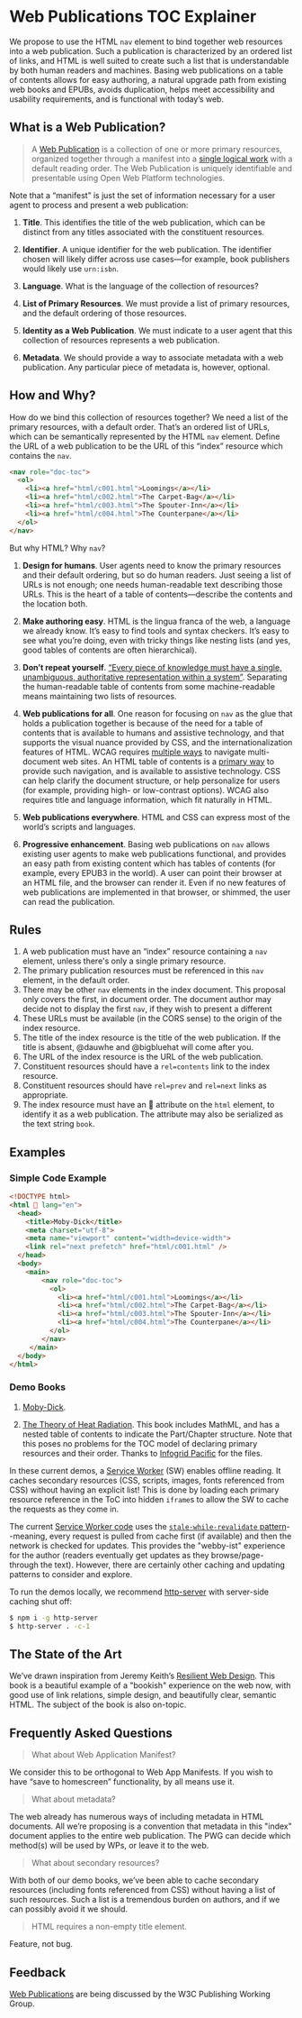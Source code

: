 # Web Publications TOC Explainer

We propose to use the HTML `nav` element to bind together web resources into a web publication. Such a publication is characterized by an ordered list of links, and HTML is well suited to create such a list that is understandable by both human readers and machines. Basing web publications on a table of contents allows for easy authoring, a natural upgrade path from existing web books and EPUBs, avoids duplication, helps meet accessibility and usability requirements, and is functional with today’s web.


## What is a Web Publication?

>A [Web Publication](https://w3c.github.io/wpub/) is a collection of one or more primary resources, organized together through a manifest into a [single logical work](http://w3c.github.io/dpub-pwp-ucr/index.html#single) with a default reading order. The Web Publication is uniquely identifiable and presentable using Open Web Platform technologies.

Note that a “manifest” is just the set of information necessary for a user agent to process and present a web publication:


1. **Title**. This identifies the title of the web publication, which can be distinct from any titles associated with the constituent resources.

2. **Identifier**. A unique identifier for the web publication. The identifier chosen will likely differ across use cases—for example, book publishers would likely use `urn:isbn`.

3. **Language**. What is the language of the collection of resources?

4. **List of Primary Resources**. We must provide a list of primary resources, and the default ordering of those resources.

5. **Identity as a Web Publication**. We must indicate to a user agent that this collection of resources represents a web publication.

6. **Metadata**. We should provide a way to associate metadata with a web publication. Any particular piece of metadata is, however, optional.




## How and Why?


How do we bind this collection of resources together? We need a list of the primary resources, with a default order. That’s an ordered list of URLs, which can be semantically represented by the HTML `nav` element. Define the URL of a web publication to be the URL of this “index” resource which contains the `nav`.


```html
<nav role="doc-toc">
  <ol>
    <li><a href="html/c001.html">Loomings</a></li>
    <li><a href="html/c002.html">The Carpet-Bag</a></li>
    <li><a href="html/c003.html">The Spouter-Inn</a></li>
    <li><a href="html/c004.html">The Counterpane</a></li>
  </ol>
</nav>
```

But why HTML? Why `nav`?

1. **Design for humans**. User agents need to know the primary resources and their default ordering, but so do human readers. Just seeing a list of URLs is not enough; one needs human-readable text describing those URLs. This is the heart of a table of contents—describe the contents and the location both.

2. **Make authoring easy**. HTML is the lingua franca of the web, a language we already know. It’s easy to find tools and syntax checkers. It’s easy to see what you’re doing, even with tricky things like nesting lists (and yes, good tables of contents are often hierarchical).

3. **Don’t repeat yourself**. [“Every piece of knowledge must have a single, unambiguous, authoritative representation within a system”](https://en.wikipedia.org/wiki/Don't_repeat_yourself). Separating the human-readable table of contents from some machine-readable means maintaining two lists of resources.

4. **Web publications for all**. One reason for focusing on `nav` as the glue that holds a publication together is because of the need for a table of contents that is available to humans and assistive technology, and that supports the visual nuance provided by CSS, and the internationalization features of HTML. WCAG requires [multiple ways](https://www.w3.org/TR/2008/REC-WCAG20-20081211/#navigation-mechanisms-mult-loc) to navigate multi-document web sites. An HTML table of contents is a [primary way](https://www.w3.org/TR/2016/NOTE-WCAG20-TECHS-20161007/G64) to provide such navigation, and is available to assistive technology. CSS can help clarify the document structure, or help personalize for users (for example, providing high- or low-contrast options). WCAG also requires title and language information, which fit naturally in HTML.

5. **Web publications everywhere**. HTML and CSS can express most of the world’s scripts and languages.

6. **Progressive enhancement**. Basing web publications on `nav` allows existing user agents to make web publications functional, and provides an easy path from existing content which has tables of contents (for example, every EPUB3 in the world). A user can point their browser at an HTML file, and the browser can render it. Even if no new features of web publications are implemented in that browser, or shimmed, the user can read the publication.



## Rules

1. A web publication must have an “index” resource containing a `nav` element, unless there's only a single primary resource. 
2. The primary publication resources must be referenced in this `nav` element, in the default order. 
3. There may be other `nav` elements in the index document. This proposal only covers the first, in document order. The document author may decide not to display the first `nav`, if they wish to present a different 
4. These URLs must be available (in the CORS sense) to the origin of the index resource. 
5. The title of the index resource is the title of the web publication. If the title is absent, @dauwhe and @bigbluehat will come after you. 
6. The URL of the index resource is the URL of the web publication.
7. Constituent resources should have a `rel=contents` link to the index resource.
8. Constituent resources should have `rel=prev` and `rel=next` links as appropriate.
9. The index resource must have an 📖 attribute on the `html` element, to identify it as a web publication. The attribute may also be serialized as the text string `book`.

## Examples

### Simple Code Example

```html
<!DOCTYPE html>
<html 📖 lang="en">
  <head>
    <title>Moby-Dick</title>
    <meta charset="utf-8">
    <meta name="viewport" content="width=device-width">
    <link rel="next prefetch" href="html/c001.html" />
  </head>
  <body>
    <main>
        <nav role="doc-toc">
          <ol>
            <li><a href="html/c001.html">Loomings</a></li>
            <li><a href="html/c002.html">The Carpet-Bag</a></li>
            <li><a href="html/c003.html">The Spouter-Inn</a></li>
            <li><a href="html/c004.html">The Counterpane</a></li>
          </ol>
        </nav>
     </main>
  </body>
</html>
```

### Demo Books

1. [Moby-Dick](https://dauwhe.github.io/html-first/MobyDickNav/index.html).

2. [The Theory of Heat Radiation](https://dauwhe.github.io/html-first/HeatRadiation). This book includes MathML, and has a nested table of contents to indicate the Part/Chapter structure. Note that this poses no problems for the TOC model of declaring primary resources and their order. Thanks to [Infogrid Pacific](http://www.infogridpacific.com) for the files.

In these current demos, a [Service Worker](https://w3c.github.io/ServiceWorker/v1/) (SW) enables offline reading. It caches secondary resources (CSS, scripts, images, fonts referenced from CSS) without having an explicit list! This is done by loading each primary resource reference in the ToC into hidden `iframe`s to allow the SW to cache the requests as they come in.

The current [Service Worker code](sw.js) uses the [`stale-while-revalidate` pattern](https://developers.google.com/web/fundamentals/instant-and-offline/offline-cookbook/#stale-while-revalidate)--meaning, every request is pulled from cache first (if available) and then the network is checked for updates. This provides the "webby-ist" experience for the author (readers eventually get updates as they browse/page-through the text). However, there are certainly other caching and updating patterns to consider and explore.

To run the demos locally, we recommend [http-server](https://www.npmjs.com/package/http-server) with server-side caching shut off:
```sh
$ npm i -g http-server
$ http-server . -c-1
```

## The State of the Art

We’ve drawn inspiration from Jeremy Keith’s [Resilient Web Design](https://resilientwebdesign.com). This book is a beautiful example of a "bookish" experience on the web now, with good use of link relations, simple design, and beautifully clear, semantic HTML. The subject of the book is also on-topic.

## Frequently Asked Questions

> What about Web Application Manifest?

We consider this to be orthogonal to Web App Manifests. If you wish to have “save to homescreen” functionality, by all means use it.

> What about metadata?

The web already has numerous ways of including metadata in HTML documents. All we’re proposing is a convention that metadata in this "index" document applies to the entire web publication. The PWG can decide which method(s) will be used by WPs, or leave it to the web.

> What about secondary resources?

With both of our demo books, we’ve been able to cache secondary resources (including fonts referenced from CSS) without having a list of such resources. Such a list is a tremendous burden on authors, and if we can possibly avoid it we should.

> HTML requires a non-empty title element.

Feature, not bug.





## Feedback

[Web Publications](https://www.github.com/w3c/wpub) are being discussed by the W3C Publishing Working Group.
